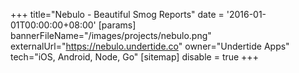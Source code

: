 +++
title="Nebulo - Beautiful Smog Reports"
date = '2016-01-01T00:00:00+08:00'
[params]
  bannerFileName="/images/projects/nebulo.png"
  externalUrl="https://nebulo.undertide.co"
  owner="Undertide Apps"
  tech="iOS, Android, Node, Go"
[sitemap]
  disable = true
+++
